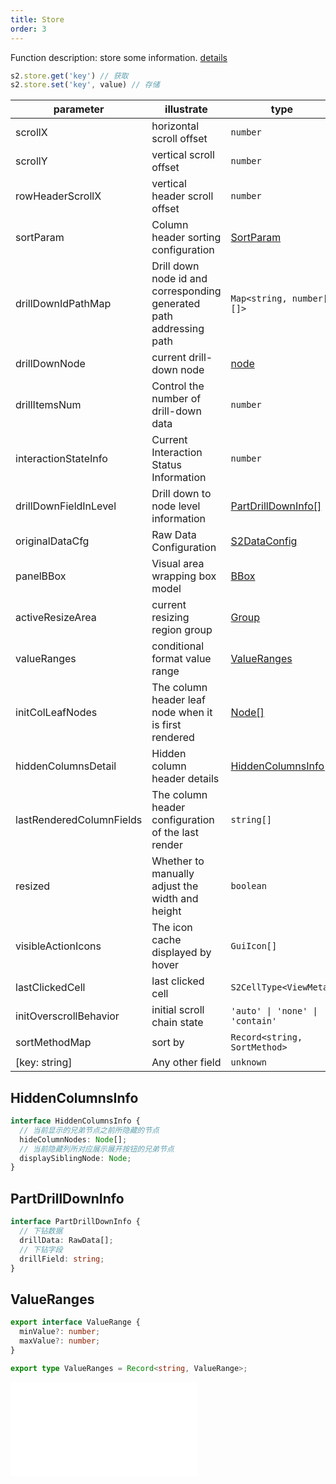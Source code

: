 ```yaml
---
title: Store
order: 3
---
```


Function description: store some information. [details](https://github.com/antvis/S2/blob/master/packages/s2-core/src/common/store/index.ts)

```ts
s2.store.get('key') // 获取
s2.store.set('key', value) // 存储
```

| parameter                | illustrate                                                          | type                                                             |
| ------------------------ | ------------------------------------------------------------------- | ---------------------------------------------------------------- |
| scrollX                  | horizontal scroll offset                                            | `number`                                                         |
| scrollY                  | vertical scroll offset                                              | `number`                                                         |
| rowHeaderScrollX              | vertical header scroll offset                                       | `number`                                                         |
| sortParam                | Column header sorting configuration                                 | [SortParam](/docs/api/components/sheet-component/#sortparams) |
| drillDownIdPathMap       | Drill down node id and corresponding generated path addressing path | `Map<string, number[][]>`                                     |
| drillDownNode            | current drill-down node                                             | [node](/docs/api/basic-class/node)                            |
| drillItemsNum            | Control the number of drill-down data                               | `number`                                                      |
| interactionStateInfo     | Current Interaction Status Information                              | `number`                                                      |
| drillDownFieldInLevel    | Drill down to node level information                                | [PartDrillDownInfo\[\]](#partdrilldowninfo)                   |
| originalDataCfg          | Raw Data Configuration                                              | [S2DataConfig](/docs/api/general/S2DataConfig)                |
| panelBBox                | Visual area wrapping box model                                      | [BBox](/docs/api/basic-class/spreadsheet/#bbox)               |
| activeResizeArea         | current resizing region group                                       | [Group](https://g.antv.vision/zh/docs/api/group)              |
| valueRanges              | conditional format value range                                      | [ValueRanges](#valueranges)                                   |
| initColLeafNodes      | The column header leaf node when it is first rendered               | [Node\[\]](/docs/api/basic-class/node)                        |
| hiddenColumnsDetail      | Hidden column header details                                        | [HiddenColumnsInfo\[\]](#hiddencolumnsinfo)                   |
| lastRenderedColumnFields | The column header configuration of the last render                  | `string[]`                                                    |
| resized                  | Whether to manually adjust the width and height                     | `boolean`                                                     |
| visibleActionIcons       | The icon cache displayed by hover                                   | `GuiIcon[]`                                                   |
| lastClickedCell          | last clicked cell                                                   | `S2CellType<ViewMeta>`                                        |
| initOverscrollBehavior   | initial scroll chain state                                          | `'auto' \| 'none' \| 'contain'`                               |
| sortMethodMap            | sort by                                                             | `Record<string, SortMethod>`                                  |
| \[key: string]           | Any other field                                                     | `unknown`                                                     |

## HiddenColumnsInfo

```ts
interface HiddenColumnsInfo {
  // 当前显示的兄弟节点之前所隐藏的节点
  hideColumnNodes: Node[];
  // 当前隐藏列所对应展示展开按钮的兄弟节点
  displaySiblingNode: Node;
}
```

## PartDrillDownInfo

```ts
interface PartDrillDownInfo {
  // 下钻数据
  drillData: RawData[];
  // 下钻字段
  drillField: string;
}
```

## ValueRanges

```ts
export interface ValueRange {
  minValue?: number;
  maxValue?: number;
}

export type ValueRanges = Record<string, ValueRange>;
```

<embed src="@/docs/common/view-meta.en.md"></embed>
